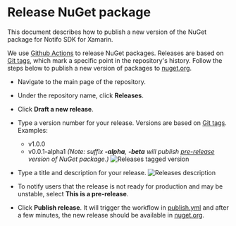 # Release NuGet package
This document describes how to publish a new version of the NuGet package for Notifo SDK for Xamarin.

We use [Github Actions](https://docs.github.com/en/actions) to release NuGet packages. Releases are based on [Git tags](https://git-scm.com/book/en/Git-Basics-Tagging), which mark a specific point in the repository's history.  Follow the steps below to publish a new version of packages to [nuget.org](https://nuget.org).

* Navigate to the main page of the repository.
* Under the repository name, click **Releases**.
* Click **Draft a new release**.

* Type a version number for your release. Versions are based on [Git tags](https://git-scm.com/book/en/Git-Basics-Tagging).  Examples: 
    * v1.0.0
    * v0.0.1-alpha1
    *(Note: suffix **-alpha**, **-beta** will publish [pre-release](https://docs.microsoft.com/en-us/nuget/concepts/package-versioning#pre-release-versions) version of NuGet package.)*
![Releases tagged version](https://docs.github.com/assets/cb-40521/images/help/releases/releases-tag-create-confirm.png)
* Type a title and description for your release.
![Releases description](https://docs.github.com/assets/cb-15127/images/help/releases/releases_description_auto.png)
* To notify users that the release is not ready for production and may be unstable, select **This is a pre-release**.
* Click **Publish release**. It will trigger the workflow in [publish.yml](https://github.com/notifo-io/sdk-xamarin/blob/master/.github/workflows/publish.yml) and after a few minutes, the new release should be available in [nuget.org](https://www.nuget.org/packages?q=Notifo).



